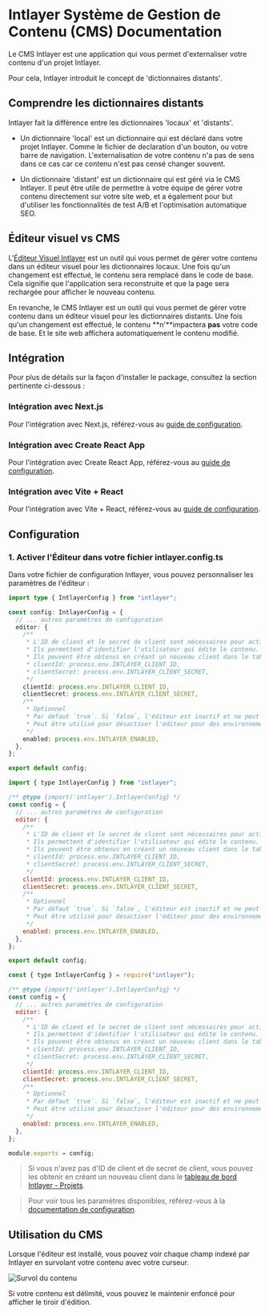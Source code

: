 # Intlayer Système de Gestion de Contenu (CMS) Documentation

Le CMS Intlayer est une application qui vous permet d'externaliser votre contenu d'un projet Intlayer.

Pour cela, Intlayer introduit le concept de 'dictionnaires distants'.

## Comprendre les dictionnaires distants

Intlayer fait la différence entre les dictionnaires 'locaux' et 'distants'.

- Un dictionnaire 'local' est un dictionnaire qui est déclaré dans votre projet Intlayer. Comme le fichier de declaration d'un bouton, ou votre barre de navigation. L'externalisation de votre contenu n'a pas de sens dans ce cas car ce contenu n'est pas censé changer souvent.

- Un dictionnaire 'distant' est un dictionnaire qui est géré via le CMS Intlayer. Il peut être utile de permettre à votre équipe de gérer votre contenu directement sur votre site web, et a également pour but d'utiliser les fonctionnalités de test A/B et l'optimisation automatique SEO.

## Éditeur visuel vs CMS

L'[Éditeur Visuel Intlayer](https://github.com/aymericzip/intlayer/blob/main/docs/fr/intlayer_visual_editor.md) est un outil qui vous permet de gérer votre contenu dans un éditeur visuel pour les dictionnaires locaux. Une fois qu'un changement est effectué, le contenu sera remplacé dans le code de base. Cela signifie que l'application sera reconstruite et que la page sera rechargée pour afficher le nouveau contenu.

En revanche, le CMS Intlayer est un outil qui vous permet de gérer votre contenu dans un éditeur visuel pour les dictionnaires distants. Une fois qu'un changement est effectué, le contenu **n'**impactera **pas** votre code de base. Et le site web affichera automatiquement le contenu modifié.

## Intégration

Pour plus de détails sur la façon d'installer le package, consultez la section pertinente ci-dessous :

### Intégration avec Next.js

Pour l'intégration avec Next.js, référez-vous au [guide de configuration](https://github.com/aymericzip/intlayer/blob/main/docs/fr/intlayer_with_nextjs_15.md).

### Intégration avec Create React App

Pour l'intégration avec Create React App, référez-vous au [guide de configuration](https://github.com/aymericzip/intlayer/blob/main/docs/fr/intlayer_with_create_react_app.md).

### Intégration avec Vite + React

Pour l'intégration avec Vite + React, référez-vous au [guide de configuration](https://github.com/aymericzip/intlayer/blob/main/docs/fr/intlayer_with_vite+react.md).

## Configuration

### 1. Activer l'Éditeur dans votre fichier intlayer.config.ts

Dans votre fichier de configuration Intlayer, vous pouvez personnaliser les paramètres de l'éditeur :

```typescript fileName="intlayer.config.ts" codeFormat="typescript"
import type { IntlayerConfig } from "intlayer";

const config: IntlayerConfig = {
  // ... autres paramètres de configuration
  editor: {
    /**
     * L'ID de client et le secret de client sont nécessaires pour activer l'éditeur.
     * Ils permettent d'identifier l'utilisateur qui édite le contenu.
     * Ils peuvent être obtenus en créant un nouveau client dans le tableau de bord Intlayer - Projets (https://intlayer.org/dashboard/projects).
     * clientId: process.env.INTLAYER_CLIENT_ID,
     * clientSecret: process.env.INTLAYER_CLIENT_SECRET,
     */
    clientId: process.env.INTLAYER_CLIENT_ID,
    clientSecret: process.env.INTLAYER_CLIENT_SECRET,
    /**
     * Optionnel
     * Par défaut `true`. Si `false`, l'éditeur est inactif et ne peut pas être accessible.
     * Peut être utilisé pour désactiver l'éditeur pour des environnements spécifiques pour des raisons de sécurité, comme la production.
     */
    enabled: process.env.INTLAYER_ENABLED,
  },
};

export default config;
```

```javascript fileName="intlayer.config.mjs" codeFormat="esm"
import { type IntlayerConfig } from "intlayer";

/** @type {import('intlayer').IntlayerConfig} */
const config = {
  // ... autres paramètres de configuration
  editor: {
    /**
     * L'ID de client et le secret de client sont nécessaires pour activer l'éditeur.
     * Ils permettent d'identifier l'utilisateur qui édite le contenu.
     * Ils peuvent être obtenus en créant un nouveau client dans le tableau de bord Intlayer - Projets (https://intlayer.org/dashboard/projects).
     * clientId: process.env.INTLAYER_CLIENT_ID,
     * clientSecret: process.env.INTLAYER_CLIENT_SECRET,
     */
    clientId: process.env.INTLAYER_CLIENT_ID,
    clientSecret: process.env.INTLAYER_CLIENT_SECRET,
    /**
     * Optionnel
     * Par défaut `true`. Si `false`, l'éditeur est inactif et ne peut pas être accessible.
     * Peut être utilisé pour désactiver l'éditeur pour des environnements spécifiques pour des raisons de sécurité, comme la production.
     */
    enabled: process.env.INTLAYER_ENABLED,
  },
};

export default config;
```

```javascript fileName="intlayer.config.cjs" codeFormat="commonjs"
const { type IntlayerConfig } = require("intlayer");

/** @type {import('intlayer').IntlayerConfig} */
const config = {
  // ... autres paramètres de configuration
  editor: {
    /**
     * L'ID de client et le secret de client sont nécessaires pour activer l'éditeur.
     * Ils permettent d'identifier l'utilisateur qui édite le contenu.
     * Ils peuvent être obtenus en créant un nouveau client dans le tableau de bord Intlayer - Projets (https://intlayer.org/dashboard/projects).
     * clientId: process.env.INTLAYER_CLIENT_ID,
     * clientSecret: process.env.INTLAYER_CLIENT_SECRET,
     */
    clientId: process.env.INTLAYER_CLIENT_ID,
    clientSecret: process.env.INTLAYER_CLIENT_SECRET,
    /**
     * Optionnel
     * Par défaut `true`. Si `false`, l'éditeur est inactif et ne peut pas être accessible.
     * Peut être utilisé pour désactiver l'éditeur pour des environnements spécifiques pour des raisons de sécurité, comme la production.
     */
    enabled: process.env.INTLAYER_ENABLED,
  },
};

module.exports = config;
```

> Si vous n'avez pas d'ID de client et de secret de client, vous pouvez les obtenir en créant un nouveau client dans le [tableau de bord Intlayer - Projets](https://intlayer.org/dashboard/projects).

> Pour voir tous les paramètres disponibles, référez-vous à la [documentation de configuration](https://github.com/aymericzip/intlayer/blob/main/docs/fr/configuration.md).

## Utilisation du CMS

Lorsque l'éditeur est installé, vous pouvez voir chaque champ indexé par Intlayer en survolant votre contenu avec votre curseur.

![Survol du contenu](https://github.com/aymericzip/intlayer/blob/main/docs/assets/intlayer_editor_hover_content.png)

Si votre contenu est délimité, vous pouvez le maintenir enfoncé pour afficher le tiroir d'édition.
